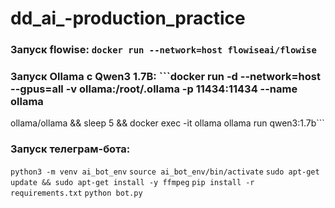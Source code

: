 # dd_ai_-production_practice

### Запуск flowise: ```docker run --network=host flowiseai/flowise```
### Запуск Ollama с Qwen3 1.7B: ```docker run -d --network=host --gpus=all -v ollama:/root/.ollama -p 11434:11434 --name ollama
ollama/ollama && sleep 5 && docker exec -it ollama ollama run qwen3:1.7b```
### Запуск телеграм-бота: 
```python3 -m venv ai_bot_env```
```source ai_bot_env/bin/activate```
```sudo apt-get update && sudo apt-get install -y ffmpeg```
```pip install -r requirements.txt```
```python bot.py```
